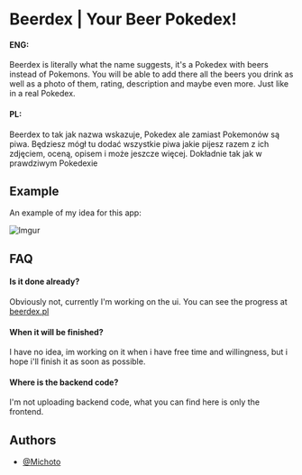 
# Beerdex | Your Beer Pokedex!

#### ENG:

Beerdex is literally what the name suggests, it's a Pokedex with beers instead of Pokemons.
You will be able to add there all the beers you drink as well as a photo of them, rating, description and maybe even more. Just like in a real Pokedex.

#### PL:

Beerdex to tak jak nazwa wskazuje, Pokedex ale zamiast Pokemonów są piwa.
Będziesz mógł tu dodać wszystkie piwa jakie pijesz razem z ich zdjęciem, oceną, opisem i może jeszcze więcej. Dokładnie tak jak w prawdziwym Pokedexie
## Example 

An example of my idea for this app:

![Imgur](https://i.imgur.com/xztokRX.png)


## FAQ

#### Is it done already?

Obviously not, currently I'm working on the ui. You can see the progress at [beerdex.pl](https://beerdex.pl/)

#### When it will be finished?

I have no idea, im working on it when i have free time and willingness, but i hope i'll finish it as soon as possible.

#### Where is the backend code?

I'm not uploading backend code, what you can find here is only the frontend.


## Authors

- [@Michoto](https://www.github.com/Michoto4)


